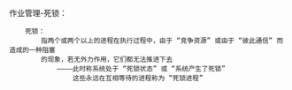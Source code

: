 作业管理-死锁：

		死锁：
			指两个或两个以上的进程在执行过程中，由于 “竞争资源” 或由于 “彼此通信” 而造成的一种阻塞
			的现象，若无外力作用，它们都无法推进下去
				————此时称系统处于 “死锁状态” 或 “系统产生了死锁”
					这些永远在互相等待的进程称为 “死锁进程”